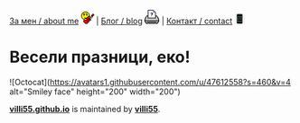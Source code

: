 
[За мен / about me](/about.md) ![ ](/assets/jammer.gif) |
[Блог / blog](/blog.md) ![ ](/assets/print.gif) |
[Контакт / contact](/contact.md) ![ ](/assets/smartphone.gif)

# Весели празници, еко!

![Octocat](https://avatars1.githubusercontent.com/u/47612558?s=460&v=4 alt="Smiley face" height="200" width="200")

**[villi55.github.io](https://villi55.github.io/)** is maintained by **[villi55](https://github.com/villi55/)**.
